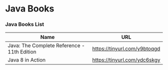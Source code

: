 # Java Books

### Java Books List

| Name                                                                      | URL                                                      |
| ------------------------------------------------------------------------- | -------------------------------------------------------- |
|  Java: The Complete Reference - 11th Edition                        | https://tinyurl.com/y9btoqgd              |
| Java 8 in Action                             | https://tinyurl.com/ydc6skgy      |



